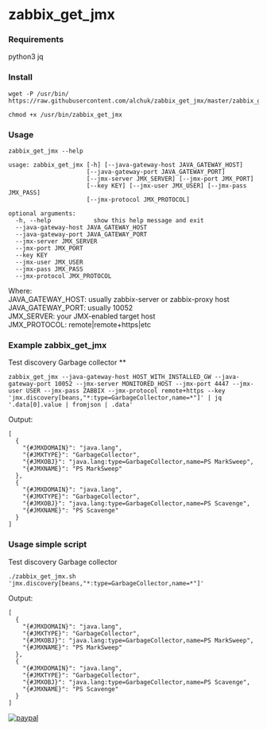 # zabbix_get_jmx

### Requirements
python3
jq

### Install
```
wget -P /usr/bin/ https://raw.githubusercontent.com/alchuk/zabbix_get_jmx/master/zabbix_get_jmx
```
```
chmod +x /usr/bin/zabbix_get_jmx
```

### Usage
```
zabbix_get_jmx --help
```
```
usage: zabbix_get_jmx [-h] [--java-gateway-host JAVA_GATEWAY_HOST]
                      [--java-gateway-port JAVA_GATEWAY_PORT]
                      [--jmx-server JMX_SERVER] [--jmx-port JMX_PORT]
                      [--key KEY] [--jmx-user JMX_USER] [--jmx-pass JMX_PASS]
                      [--jmx-protocol JMX_PROTOCOL]

optional arguments:
  -h, --help            show this help message and exit
  --java-gateway-host JAVA_GATEWAY_HOST
  --java-gateway-port JAVA_GATEWAY_PORT
  --jmx-server JMX_SERVER
  --jmx-port JMX_PORT
  --key KEY
  --jmx-user JMX_USER
  --jmx-pass JMX_PASS
  --jmx-protocol JMX_PROTOCOL
```
Where:  
JAVA_GATEWAY_HOST: usually zabbix-server or zabbix-proxy host  
JAVA_GATEWAY_PORT: usually 10052  
JMX_SERVER: your JMX-enabled target host  
JMX_PROTOCOL: remote|remote+https|etc  

### Example zabbix_get_jmx
Test discovery Garbage collector **
```
zabbix_get_jmx --java-gateway-host HOST_WITH_INSTALLED_GW --java-gateway-port 10052 --jmx-server MONITORED_HOST --jmx-port 4447 --jmx-user USER --jmx-pass ZABBIX --jmx-protocol remote+https --key 'jmx.discovery[beans,"*:type=GarbageCollector,name=*"]' | jq '.data[0].value | fromjson | .data'
```
Output:
```
[
  {
    "{#JMXDOMAIN}": "java.lang",
    "{#JMXTYPE}": "GarbageCollector",
    "{#JMXOBJ}": "java.lang:type=GarbageCollector,name=PS MarkSweep",
    "{#JMXNAME}": "PS MarkSweep"
  },
  {
    "{#JMXDOMAIN}": "java.lang",
    "{#JMXTYPE}": "GarbageCollector",
    "{#JMXOBJ}": "java.lang:type=GarbageCollector,name=PS Scavenge",
    "{#JMXNAME}": "PS Scavenge"
  }
]
```

### Usage simple script
Test discovery Garbage collector
```
./zabbix_get_jmx.sh 'jmx.discovery[beans,"*:type=GarbageCollector,name=*"]'
```
Output:
```
[
  {
    "{#JMXDOMAIN}": "java.lang",
    "{#JMXTYPE}": "GarbageCollector",
    "{#JMXOBJ}": "java.lang:type=GarbageCollector,name=PS MarkSweep",
    "{#JMXNAME}": "PS MarkSweep"
  },
  {
    "{#JMXDOMAIN}": "java.lang",
    "{#JMXTYPE}": "GarbageCollector",
    "{#JMXOBJ}": "java.lang:type=GarbageCollector,name=PS Scavenge",
    "{#JMXNAME}": "PS Scavenge"
  }
]
```
[![paypal](https://www.paypalobjects.com/en_US/i/btn/btn_donateCC_LG.gif)](https://www.paypal.com/cgi-bin/webscr?cmd=_donations&business=GEH7YJEBWTFWE&currency_code=USD&source=url)
